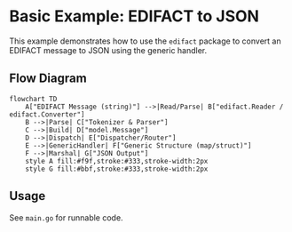 # Basic Example: EDIFACT to JSON

This example demonstrates how to use the `edifact` package to convert an EDIFACT message to JSON using the generic handler.

## Flow Diagram

```mermaid
flowchart TD
    A["EDIFACT Message (string)"] -->|Read/Parse| B["edifact.Reader / edifact.Converter"]
    B -->|Parse| C["Tokenizer & Parser"]
    C -->|Build| D["model.Message"]
    D -->|Dispatch| E["Dispatcher/Router"]
    E -->|GenericHandler| F["Generic Structure (map/struct)"]
    F -->|Marshal| G["JSON Output"]
    style A fill:#f9f,stroke:#333,stroke-width:2px
    style G fill:#bbf,stroke:#333,stroke-width:2px
```

## Usage

See `main.go` for runnable code. 